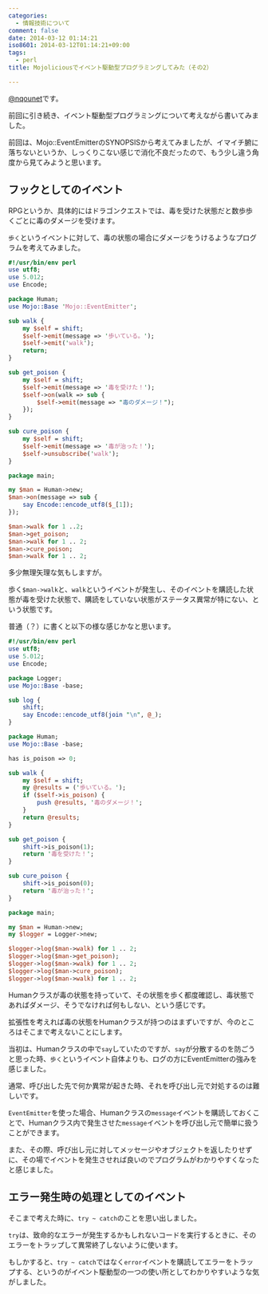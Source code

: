 ```yaml
---
categories:
  - 情報技術について
comment: false
date: 2014-03-12 01:14:21
iso8601: 2014-03-12T01:14:21+09:00
tags:
  - perl
title: Mojoliciousでイベント駆動型プログラミングしてみた（その2）

---
```


<p><a href="https://twitter.com/nqounet">@nqounet</a>です。</p>

<p>前回に引き続き、イベント駆動型プログラミングについて考えながら書いてみました。</p>



<p>前回は、Mojo::EventEmitterのSYNOPSISから考えてみましたが、イマイチ腑に落ちないというか、しっくりこない感じで消化不良だったので、もう少し違う角度から見てみようと思います。</p>

<h2>フックとしてのイベント</h2>

<p>RPGというか、具体的にはドラゴンクエストでは、毒を受けた状態だと数歩歩くごとに毒のダメージを受けます。</p>

<p><code>歩く</code>というイベントに対して、毒の状態の場合にダメージをうけるようなプログラムを考えてみました。</p>

```perl poison
#!/usr/bin/env perl
use utf8;
use 5.012;
use Encode;

package Human;
use Mojo::Base 'Mojo::EventEmitter';

sub walk {
    my $self = shift;
    $self->emit(message => '歩いている。');
    $self->emit('walk');
    return;
}

sub get_poison {
    my $self = shift;
    $self->emit(message => '毒を受けた！');
    $self->on(walk => sub {
        $self->emit(message => "毒のダメージ！");
    });
}

sub cure_poison {
    my $self = shift;
    $self->emit(message => '毒が治った！');
    $self->unsubscribe('walk');
}

package main;

my $man = Human->new;
$man->on(message => sub {
    say Encode::encode_utf8($_[1]);
});

$man->walk for 1 ..2;
$man->get_poison;
$man->walk for 1 .. 2;
$man->cure_poison;
$man->walk for 1 .. 2;
```

<p>多少無理矢理な気もしますが。</p>

<p>歩く<code>$man->walk</code>と、<code>walk</code>というイベントが発生し、そのイベントを購読した状態が毒を受けた状態で、購読をしていない状態がステータス異常が特にない、という状態です。</p>

<p>普通（？）に書くと以下の様な感じかなと思います。</p>

```perl oop_poison
#!/usr/bin/env perl
use utf8;
use 5.012;
use Encode;

package Logger;
use Mojo::Base -base;

sub log {
    shift;
    say Encode::encode_utf8(join "\n", @_);
}

package Human;
use Mojo::Base -base;

has is_poison => 0;

sub walk {
    my $self = shift;
    my @results = ('歩いている。');
    if ($self->is_poison) {
        push @results, '毒のダメージ！';
    }
    return @results;
}

sub get_poison {
    shift->is_poison(1);
    return '毒を受けた！';
}

sub cure_poison {
    shift->is_poison(0);
    return '毒が治った！';
}

package main;

my $man = Human->new;
my $logger = Logger->new;

$logger->log($man->walk) for 1 .. 2;
$logger->log($man->get_poison);
$logger->log($man->walk) for 1 .. 2;
$logger->log($man->cure_poison);
$logger->log($man->walk) for 1 .. 2;
```

<p>Humanクラスが毒の状態を持っていて、その状態を歩く都度確認し、毒状態であればダメージ、そうでなければ何もしない、という感じです。</p>

<p>拡張性を考えれば毒の状態をHumanクラスが持つのはまずいですが、今のところはそこまで考えないことにします。</p>

<p>当初は、Humanクラスの中で<code>say</code>していたのですが、<code>say</code>が分散するのを防ごうと思った時、<code>歩く</code>というイベント自体よりも、ログの方にEventEmitterの強みを感じました。</p>

<p>通常、呼び出した先で何か異常が起きた時、それを呼び出し元で対処するのは難しいです。</p>

<p><code>EventEmitter</code>を使った場合、Humanクラスの<code>message</code>イベントを購読しておくことで、Humanクラス内で発生させた<code>message</code>イベントを呼び出し元で簡単に扱うことができます。</p>

<p>また、その際、呼び出し元に対してメッセージやオブジェクトを返したりせずに、その場でイベントを発生させれば良いのでプログラムがわかりやすくなったと感じました。</p>

<h2>エラー発生時の処理としてのイベント</h2>

<p>そこまで考えた時に、<code>try ~ catch</code>のことを思い出しました。</p>

<p><code>try</code>は、致命的なエラーが発生するかもしれないコードを実行するときに、そのエラーをトラップして異常終了しないように使います。</p>

<p>もしかすると、<code>try ~ catch</code>ではなく<code>error</code>イベントを購読してエラーをトラップする、というのがイベント駆動型の一つの使い所としてわかりやすいような気がしました。</p>
    	